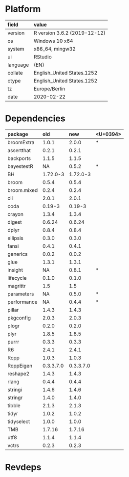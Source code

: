 # Platform

|field    |value                        |
|:--------|:----------------------------|
|version  |R version 3.6.2 (2019-12-12) |
|os       |Windows 10 x64               |
|system   |x86_64, mingw32              |
|ui       |RStudio                      |
|language |(EN)                         |
|collate  |English_United States.1252   |
|ctype    |English_United States.1252   |
|tz       |Europe/Berlin                |
|date     |2020-02-22                   |

# Dependencies

|package     |old       |new       |<U+0394>  |
|:-----------|:---------|:---------|:--|
|broomExtra  |1.0.1     |2.0.0     |*  |
|assertthat  |0.2.1     |0.2.1     |   |
|backports   |1.1.5     |1.1.5     |   |
|bayestestR  |NA        |0.5.2     |*  |
|BH          |1.72.0-3  |1.72.0-3  |   |
|broom       |0.5.4     |0.5.4     |   |
|broom.mixed |0.2.4     |0.2.4     |   |
|cli         |2.0.1     |2.0.1     |   |
|coda        |0.19-3    |0.19-3    |   |
|crayon      |1.3.4     |1.3.4     |   |
|digest      |0.6.24    |0.6.24    |   |
|dplyr       |0.8.4     |0.8.4     |   |
|ellipsis    |0.3.0     |0.3.0     |   |
|fansi       |0.4.1     |0.4.1     |   |
|generics    |0.0.2     |0.0.2     |   |
|glue        |1.3.1     |1.3.1     |   |
|insight     |NA        |0.8.1     |*  |
|lifecycle   |0.1.0     |0.1.0     |   |
|magrittr    |1.5       |1.5       |   |
|parameters  |NA        |0.5.0     |*  |
|performance |NA        |0.4.4     |*  |
|pillar      |1.4.3     |1.4.3     |   |
|pkgconfig   |2.0.3     |2.0.3     |   |
|plogr       |0.2.0     |0.2.0     |   |
|plyr        |1.8.5     |1.8.5     |   |
|purrr       |0.3.3     |0.3.3     |   |
|R6          |2.4.1     |2.4.1     |   |
|Rcpp        |1.0.3     |1.0.3     |   |
|RcppEigen   |0.3.3.7.0 |0.3.3.7.0 |   |
|reshape2    |1.4.3     |1.4.3     |   |
|rlang       |0.4.4     |0.4.4     |   |
|stringi     |1.4.6     |1.4.6     |   |
|stringr     |1.4.0     |1.4.0     |   |
|tibble      |2.1.3     |2.1.3     |   |
|tidyr       |1.0.2     |1.0.2     |   |
|tidyselect  |1.0.0     |1.0.0     |   |
|TMB         |1.7.16    |1.7.16    |   |
|utf8        |1.1.4     |1.1.4     |   |
|vctrs       |0.2.3     |0.2.3     |   |

# Revdeps

